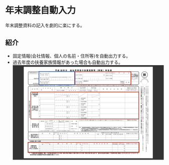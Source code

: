 年末調整自動入力
=====================
年末調整資料の記入を劇的に楽にする。

## 紹介
* 固定情報(会社情報、個人の名前・住所等)を自動出力する。
* 過去年度の扶養家族情報があった場合も自動出力する。
![Getting Started](src/resources/images/h30.png)
